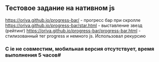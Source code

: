 ## Тестовое задание на нативном js

https://oriva.github.io/progress-bar/ - прогресс бар при скролле
https://oriva.github.io/progress-bar/star.html - выставление звезд (рейтинг)
https://oriva.github.io/progress-bar/progress-bar.html - стилизованный тег progress и немного js. Использовал рекурсию

### С ie не совместим, мобильная версия отсутствует, время выполнения 5 часов#
